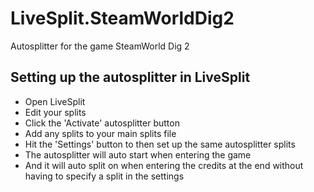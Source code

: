 # LiveSplit.SteamWorldDig2
Autosplitter for the game SteamWorld Dig 2

## Setting up the autosplitter in LiveSplit
- Open LiveSplit
- Edit your splits
- Click the 'Activate' autosplitter button
- Add any splits to your main splits file
- Hit the 'Settings' button to then set up the same autosplitter splits
- The autosplitter will auto start when entering the game
- And it will auto split on when entering the credits at the end without having to specify a split in the settings
